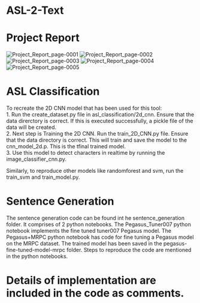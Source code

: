 # ASL-2-Text
<h1>Project Report</h1>

![Project_Report_page-0001](https://github.com/user-attachments/assets/e1c0bbd2-eb06-42dd-9a03-e8f939082b8f)
![Project_Report_page-0002](https://github.com/user-attachments/assets/b8681af8-a3f5-4682-9022-f6fd49fbcb29)
![Project_Report_page-0003](https://github.com/user-attachments/assets/18f00b2a-6a02-47a1-a703-5c94fd240a3c)
![Project_Report_page-0004](https://github.com/user-attachments/assets/6d75f45a-6c06-4a92-b448-e52d6fbd4662)
![Project_Report_page-0005](https://github.com/user-attachments/assets/1cfd4259-da62-419f-88a4-1ddf3e62ce58)


<h1> ASL Classification</h1>
To recreate the 2D CNN model that has been used for this tool:<br>
1. Run the create_dataset.py file in asl_classification/2d_cnn. Ensure that the data direrctory is correct. If this is executed successfully, a pickle file of the data will be created. <br>
2. Next step is Training the 2D CNN. Run the train_2D_CNN.py file. Ensure that the data directory is correct. This will train and save the model to the cnn_model_2d.p. This is the tfinal trained model. <br>
3. Use this model to detect characters in realtime by running the image_classifier_cnn.py.<br>

Similarly, to reproduce other models like randomforest and svm, run the train_svm and train_model.py.
<h1>Sentence Generation</h1>
The sentence generation code can be found int he sentence_generation folder. It comprises of 2 python notebooks. The Pegasus_Tuner007 python notebook implements the fine tuned tuner007 Pegasus model. The Pegasus+MRPC python notebook has code for fine tuning a Pegasus model on the MRPC dataset. The trained model has been saved in the pegasus-fine-tuned-model-mrpc folder. Steps to reproduce the code are mentioned in the python notebooks.


<h1> Details of implementation are included in the code as comments.</h1>
